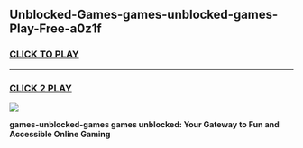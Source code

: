 
## Unblocked-Games-games-unblocked-games-Play-Free-a0z1f
<h3>
<a href="https://premium76.site?title=games-unblocked-games&ref=10A">CLICK TO PLAY</a></h3>
<hr>

<h3>
<a href="https://premium76.site?title=games-unblocked-games&ref=10A">CLICK 2 PLAY</a>
  
</h3>

<a href="https://premium76.site?title=games-unblocked-games&ref=10A"><img src="https://clearcache.store/games.png"></a>


**games-unblocked-games games unblocked: Your Gateway to Fun and Accessible Online Gaming**
